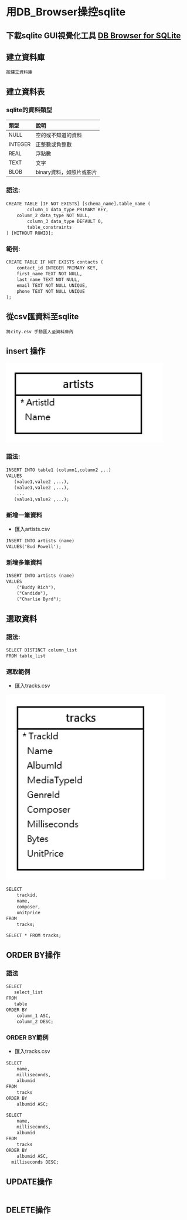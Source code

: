 # 用DB_Browser操控sqlite
## 下載sqlite GUI視覺化工具 [DB Browser for SQLite](https://sqlitebrowser.org/dl/)

## 建立資料庫

```
按建立資料庫
```

## 建立資料表

### sqlite的資料類型

| 類型 | 說明 |
|:--|:--|
| NULL | 空的或不知道的資料 |
| INTEGER | 正整數或負整數 |
| REAL | 浮點數 |
| TEXT |  文字 |
| BLOB | binary資料，如照片或影片 |
### 語法:

```
CREATE TABLE [IF NOT EXISTS] [schema_name].table_name (
		column_1 data_type PRIMARY KEY,
   	column_2 data_type NOT NULL,
		column_3 data_type DEFAULT 0,
		table_constraints
) [WITHOUT ROWID];
```

### 範例:

```
CREATE TABLE IF NOT EXISTS contacts (
	contact_id INTEGER PRIMARY KEY,
	first_name TEXT NOT NULL,
	last_name TEXT NOT NULL,
	email TEXT NOT NULL UNIQUE,
	phone TEXT NOT NULL UNIQUE
);
```

## 從csv匯資料至sqlite

```
將city.csv 手動匯入至資料庫內
```

## insert 操作

![](./images/pic1.png)

### 語法:
```
INSERT INTO table1 (column1,column2 ,..)
VALUES 
   (value1,value2 ,...),
   (value1,value2 ,...),
    ...
   (value1,value2 ,...);
```

### 新增一筆資料

- 匯入artists.csv

```
INSERT INTO artists (name)
VALUES('Bud Powell');
```

### 新增多筆資料

```
INSERT INTO artists (name)
VALUES
	("Buddy Rich"),
	("Candido"),
	("Charlie Byrd");
```

## 選取資料

### 語法:

```
SELECT DISTINCT column_list
FROM table_list
```

### 選取範例

- 匯入tracks.csv

![](./images/pic2.png)

```
SELECT
	trackid,
	name,
	composer,
	unitprice
FROM
	tracks;
```

```
SELECT * FROM tracks;
```

## ORDER BY操作

### 語法

```
SELECT
   select_list
FROM
   table
ORDER BY
    column_1 ASC,
    column_2 DESC;
```

### ORDER BY範例

- 匯入tracks.csv

```
SELECT
	name,
	milliseconds, 
	albumid
FROM
	tracks
ORDER BY
	albumid ASC;
```

```
SELECT
	name,
	milliseconds, 
	albumid
FROM
	tracks
ORDER BY
	albumid ASC,
  milliseconds DESC;
```



## UPDATE操作

```

```

## DELETE操作

```

```

